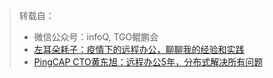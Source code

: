 > 转载自：
> - 微信公众号：infoQ, TGO鲲鹏会
> - [左耳朵耗子：疫情下的远程办公，聊聊我的经验和实践](https://mp.weixin.qq.com/s/frMxPrhg9TjqcS_aSJMnVQ)
> - [PingCAP CTO黄东旭：远程办公5年，分布式解决所有问题](https://mp.weixin.qq.com/s/7sf8yojMF4nqKq4J9ju28g)

